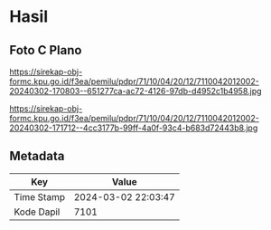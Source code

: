 # Hasil

## Foto C Plano

https://sirekap-obj-formc.kpu.go.id/f3ea/pemilu/pdpr/71/10/04/20/12/7110042012002-20240302-170803--651277ca-ac72-4126-97db-d4952c1b4958.jpg

https://sirekap-obj-formc.kpu.go.id/f3ea/pemilu/pdpr/71/10/04/20/12/7110042012002-20240302-171712--4cc3177b-99ff-4a0f-93c4-b683d72443b8.jpg


## Metadata

| Key        | Value               |
| ---------- | ------------------- |
| Time Stamp | 2024-03-02 22:03:47 |
| Kode Dapil | 7101                |



